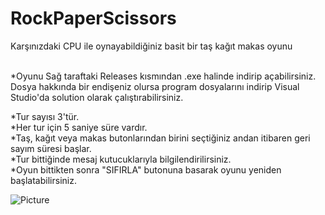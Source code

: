 # RockPaperScissors

Karşınızdaki CPU ile oynayabildiğiniz basit bir taş kağıt makas oyunu <br> <br>

*Oyunu Sağ taraftaki Releases kısmından .exe halinde indirip açabilirsiniz. <br> 
Dosya hakkında bir endişeniz olursa program dosyalarını indirip Visual Studio'da solution olarak çalıştırabilirsiniz. <br>


*Tur sayısı 3'tür. <br>
*Her tur için 5 saniye süre vardır. <br>
*Taş, kağıt veya makas butonlarından birini seçtiğiniz andan itibaren geri sayım süresi başlar. <br>
*Tur bittiğinde mesaj kutucuklarıyla bilgilendirilirsiniz. <br>
*Oyun bittikten sonra "SIFIRLA" butonuna basarak oyunu yeniden başlatabilirsiniz. <br>

![Picture](https://i.imgur.com/SsaZY1C.png) <br>
